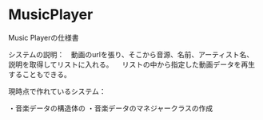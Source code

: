 # MusicPlayer

Music Playerの仕様書

システムの説明：　動画のurlを張り、そこから音源、名前、アーティスト名、説明を取得してリストに入れる。
		　リストの中から指定した動画データを再生することもできる。

現時点で作れているシステム：

・音楽データの構造体の
・音楽データのマネジャークラスの作成
